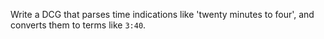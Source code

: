 Write a DCG that parses time indications like 'twenty minutes to four', and converts them to terms like `3:40`.
